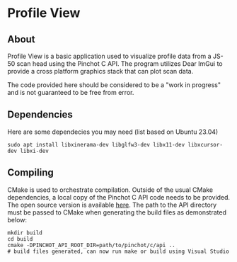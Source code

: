 # Profile View

## About

Profile View is a basic application used to visualize profile data from a JS-50 scan head using the Pinchot C API. The program utilizes Dear ImGui to provide a cross platform graphics stack that can plot scan data.

The code provided here should be considered to be a "work in progress" and is not guaranteed to be free from error.

## Dependencies
Here are some dependecies you may need (list based on Ubuntu 23.04)
```
sudo apt install libxinerama-dev libglfw3-dev libx11-dev libxcursor-dev libxi-dev
```

## Compiling

CMake is used to orchestrate compilation. Outside of the usual CMake dependencies, a local copy of the Pinchot C API code needs to be provided. The open source version is available [here](https://github.com/JoeScan-Inc/pinchot-c-api). The path to the API directory must be passed to CMake when generating the build files as demonstrated below:
```
mkdir build
cd build
cmake -DPINCHOT_API_ROOT_DIR=path/to/pinchot/c/api ..
# build files generated, can now run make or build using Visual Studio
```
